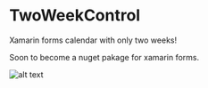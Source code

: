 # TwoWeekControl
Xamarin forms calendar with only two weeks!

Soon to become a nuget pakage for xamarin forms.

![alt text](https://raw.githubusercontent.com/mattmorgan6/TwoWeekControl/master/Images/Control_snip.jpg)
